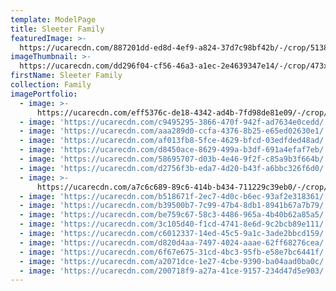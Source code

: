 ```yaml
---
template: ModelPage
title: Sleeter Family
featuredImage: >-
  https://ucarecdn.com/887201dd-ed8d-4ef9-a824-37d7c98bf42b/-/crop/5138x3191/0,78/-/preview/
imageThumbnail: >-
  https://ucarecdn.com/dd296f04-cf56-46a3-a1ec-2e4639347e14/-/crop/473x516/100,43/-/preview/
firstName: Sleeter Family
collection: Family
imagePortfolio:
  - image: >-
      https://ucarecdn.com/eff5376c-de18-4342-ad4b-7fd98de81e09/-/crop/1632x1661/0,788/-/preview/
  - image: 'https://ucarecdn.com/c9495295-3866-470f-942f-ad7634e0cedd/'
  - image: 'https://ucarecdn.com/aaa289d0-ccfa-4376-8b25-e65ed02630e1/'
  - image: 'https://ucarecdn.com/af013fb8-5fce-4629-bfcd-03edfded48ad/'
  - image: 'https://ucarecdn.com/d8450ace-8629-499a-b3df-691a4efaf7eb/'
  - image: 'https://ucarecdn.com/58695707-d03b-4e46-9f2f-c85a9b3f664b/'
  - image: 'https://ucarecdn.com/d2756f3b-eda7-4d20-b43f-a6bbc326f6d0/'
  - image: >-
      https://ucarecdn.com/a7c6c689-89c6-414b-b434-711229c39eb0/-/crop/1632x1720/0,729/-/preview/
  - image: 'https://ucarecdn.com/b518671f-2ec7-4d0c-b6ec-93af2e318361/'
  - image: 'https://ucarecdn.com/b39500b7-7c99-47b4-8db1-8941b67a7b79/'
  - image: 'https://ucarecdn.com/be759c67-58c3-4486-965a-4b40b62a85a5/'
  - image: 'https://ucarecdn.com/3c105d40-f1cd-4741-8e6d-9c2bcb89e111/'
  - image: 'https://ucarecdn.com/c6012337-14ed-45c5-9a1c-3ade2bbcd159/'
  - image: 'https://ucarecdn.com/d820d4aa-7497-4024-aaae-62ff68276cea/'
  - image: 'https://ucarecdn.com/6f67e675-31cd-4bc3-95fb-e58e7bc6441f/'
  - image: 'https://ucarecdn.com/a2071dce-1e27-4cbe-9390-ba04aad0ba0c/'
  - image: 'https://ucarecdn.com/200718f9-a27a-41ce-9157-234d47d5e903/'
---
```


